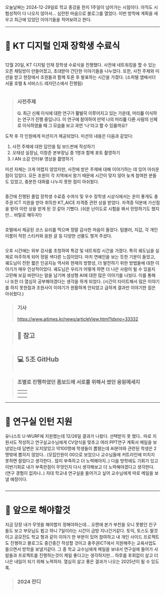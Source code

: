 <p>오늘날짜는 2024-12-29일로 학교 종강을 한지 1주일이 넘어가는 시점이다. 아직도 시험성적이 다 나오지 않아서... 심란한 마음으로 블로그를 열었다. 이번 방학에 계획을 세우고 최근에 있었던 이야기들을 적어보려고 한다. </p>
<hr />
<h1 id="📌-kt-디지털-인재-장학생-수료식">📌 KT 디지털 인재 장학생 수료식</h1>
<p><img alt="" src="https://velog.velcdn.com/images/mi_nini/post/167a53ce-873d-4d3a-a112-65e06ec05175/image.png" /></p>
<p>12월 20일, KT 디지털 인재 장학생 수료식을 진행했다. 사전에 네트워킹을 할 수 있는 오픈 채팅방이 만들어졌고, 초대받아 간단한 이야기들을 나누었다. 또한, 사전 주제와 미션을 받고 현장에서 조원들과 함께 토론 후 발표하는 시간을 가졌다. (소피텔 앰배서더 서울 호텔 &amp; 서비스드 레지던스에서 진행됨)</p>
<p><img alt="" src="https://velog.velcdn.com/images/mi_nini/post/1488a16f-cc9f-48c6-b9bd-2f6ca74d4762/image.jpg" /></p>
<blockquote>
<h3 id="사전주제">사전주제</h3>
<p><strong>Q. 최근 신체 이식에 대한 연구가 활발히 이루어지고 있는 가운데, 머리를 이식하는 연구가 진행 중입니다. 이 연구에 참여하여 만약 나의 머리를 다른 사람의 신체로 이식하였을 때 그 모습을 보고 과연 ‘나’라고 할 수 있을까요?</strong></p>
</blockquote>
<p>도착 후 각 인원에게 미션지가 제공되었다. 미션의 내용은 다음과 같았다:</p>
<ol>
<li>사전 주제에 대한 답안을 팀 보드판에 작성하기  </li>
<li>오태성 실장님, 이창준 본부장님 중 1명과 함께 포토 촬영하기  </li>
<li>I AN 소감 인터뷰 영상을 촬영하기  </li>
</ol>
<p>미션 자체는 크게 어렵지 않았지만, 사전에 받은 주제에 대해 이야기하는 데 있어 아쉬운 점이 있었다. 모든 조원이 각 지역에서 왔기 때문에 시간이 맞지 않아 늦게 참여한 분들도 있었고, 충분한 대화를 나누지 못한 점이 아쉬웠다.</p>
<p><img alt="" src="https://velog.velcdn.com/images/mi_nini/post/8c14a45c-8848-45b5-818c-8ae11b88e6dd/image.jpg" /></p>
<p>중간에 진행된 졸업 장학생 수료증 수여식 및 우수 장학생 시상식에서는 운이 좋게도 충주권 ICT 지원을 받아 취득한 KT_AICE 자격증 관련 상을 받았다. 자격증 덕분에 가산점을 받아 이런 상을 받게 된 것 같아 기뻤다. (쉬운 난이도로 시험을 봐서 민망하기도 했지만… 비밀로 해두자!)</p>
<p><img alt="" src="https://velog.velcdn.com/images/mi_nini/post/f381e7d4-84b8-44d4-9383-36a91bcee861/image.jpg" /></p>
<p>호텔에서 제공된 코스 요리를 먹으며 정말 감사한 마음이 들었다. 텀블러, 지갑, 각 개인 이름이 적힌 스티커와 응원 글 등 다양한 선물도 챙겨 주셨다.</p>
<p><img alt="" src="https://velog.velcdn.com/images/mi_nini/post/a835e92f-e15f-41a5-bd75-7145ba71dda0/image.jpg" /></p>
<p>오후 시간에는 외부 강사를 초청하여 특강 및 네트워킹 시간을 가졌다. 특히 궤도님을 실제로 마주하게 되어 정말 색다른 느낌이었다. 마치 연예인을 보는 듯한 기분이 들었고, 궤도님이 전한 짧은 인공지능 역사와 현재의 방향성, 더 발전하기 위한 방법들에 대한 이야기가 매우 인상적이었다. 궤도님은 우리가 어떻게 하면 더 나은 사람이 될 수 있을지 고민해 보길 바란다는 말을 남기며 생성형 AI에 대한 많은 이야기를 나눴다. 이를 통해 나 또한 더 열심히 공부해야겠다는 생각을 하게 되었다. (시간이 타이트해서 많은 이야기를 하지 못한점과 조원사이 이야기가 원활하게 안되었고 급하게 결과만 이야기한 점은 아쉬웠다.)</p>
<blockquote>
<h3 id="기사">기사</h3>
<p><a href="https://www.aitimes.kr/news/articleView.html?idxno=33332">https://www.aitimes.kr/news/articleView.html?idxno=33332</a></p>
</blockquote>
<blockquote>
<h2 id="📌-참고">📌 참고</h2>
<p><img alt="" src="https://velog.velcdn.com/images/mi_nini/post/6d3b7fcf-2ebc-4c93-95bb-95161ea91be1/image.jpg" /></p>
</blockquote>
<blockquote>
<h2 id="💻-5조-github">💻 5조 GitHub</h2>
<p><img alt="" src="https://velog.velcdn.com/images/mi_nini/post/0e270145-8bb9-4c44-b16c-3051ab564c9b/image.png" /></p>
</blockquote>
<blockquote>
<h3 id="조별로-진행하였던-폼보드에-서로를-위해서-썼던-응원메세지">조별로 진행하였던 폼보드에 서로를 위해서 썼던 응원메세지</h3>
<table>
<thead>
<tr>
<th><img alt="" src="https://velog.velcdn.com/images/mi_nini/post/bdd5c64c-59de-4314-bc0e-8e5aa53edc71/image.jpg" /></th>
<th><img alt="" src="https://velog.velcdn.com/images/mi_nini/post/40faa1a2-ea9c-42f7-bbf3-44bb5e2197f6/image.jpg" /></th>
</tr>
</thead>
<tbody><tr>
<td><img alt="" src="https://velog.velcdn.com/images/mi_nini/post/9c7d1f0b-6422-46e9-947e-ca8adc014c9f/image.jpg" /></td>
<td><img alt="" src="https://velog.velcdn.com/images/mi_nini/post/174e1666-babb-4593-bf3b-bf9169221478/image.jpg" /></td>
</tr>
<tr>
<td><img alt="" src="https://velog.velcdn.com/images/mi_nini/post/ea3d9ec8-0182-4ed3-a996-99844e5ab21c/image.jpg" /></td>
<td><img alt="" src="https://velog.velcdn.com/images/mi_nini/post/1600eaa6-1e14-43b2-9ead-8ae38440afb7/image.jpg" /></td>
</tr>
</tbody></table>
</blockquote>
<hr />
<h1 id="📌-연구실-인턴-지원">📌 연구실 인턴 지원</h1>
<p>유니스트 U-WURF에 지원했는데 12/26일 결과가 나왔다. 선택받지 못 했다.. 따로 지원서도 작성하고 연구실교수님에게 CV양식을 맞추고 여러 PPT연구 계획서 메일을 보냈었는데 답변은 오지않았고 약100명에 학생들이 뽑혔는데 AI분야와 관련된 학생은 2명밖에 뽑히지 않았다.. (모집인원이 00으로 보았으나 교수님들에 커트라인에 미치지 못하면 잘랐다고 생각한다.. 많이 부족하고 더 노력해야지..) 다음 방학에도 기회가 있고 이번기회로 내가 부족한점이 무엇인지 다시 생각해보고 더 노력해야겠다고 생각한다. (연구 경험이 없자나..) 자대 학교내 연구실을 들어가고 싶어 교수님에게 따로 메일을 보낼 예정이다.</p>
<p><img alt="" src="https://velog.velcdn.com/images/mi_nini/post/b1f2e549-7751-4be8-84c7-95c7972a4358/image.png" /></p>
<hr />
<h1 id="📌-앞으로-해야할것">📌 앞으로 해야할것</h1>
<p>지금 당장 내가 무엇을 해야할지 정해야하는데... 오랜에 본가 부천을 오니 못봤던 친구들도 보고 부모님도 뵙고 하니 7일이라는 시간이 금방 지나간거같다. 토익, 토스도 딸것이고 공모전도 학교 형과 같이 이야기 한 부분이 있어 참여하고 내 개인 사이드 프로젝트도 진행하고 블로그도 중간중간 작성할 것이고 충주권ICT에서 지원해주는 교육사업도 들으면서 방학을 보낼거같다. 그 중 학교 교수님에게 메일을 보내서 연구실에 들어가 사람들과 프로젝트를 진행하는것이 제일 좋다고는 생각하지만... 하루를 후회없이 살고 더 나은 내일이 되기 위해 노력하자. 열심히 살고 좋은 결과가 나오는 2025년이 될 수 있도록.</p>
<blockquote>
<h3 id="2024-잔디">2024 잔디</h3>
<p><img alt="" src="https://velog.velcdn.com/images/mi_nini/post/0227c3d2-a866-4be5-84c2-5bf0cfeb9025/image.png" /></p>
</blockquote>